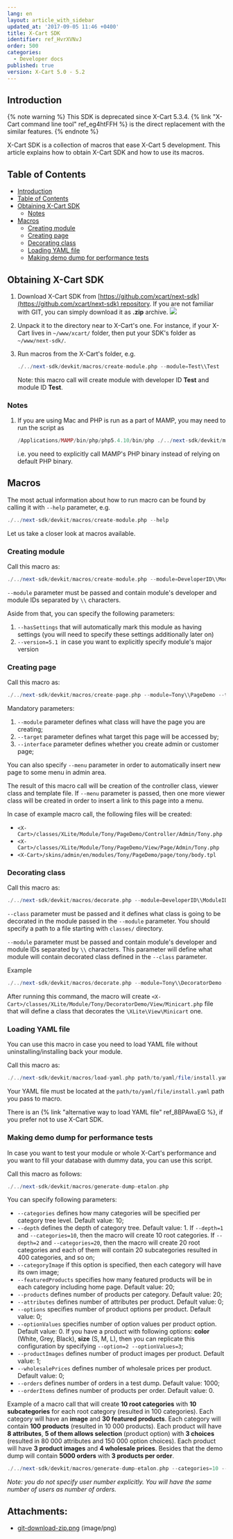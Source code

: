 ```yaml
---
lang: en
layout: article_with_sidebar
updated_at: '2017-09-05 11:46 +0400'
title: X-Cart SDK
identifier: ref_HvrXVNvJ
order: 500
categories:
  - Developer docs
published: true
version: X-Cart 5.0 - 5.2
---
```

## Introduction

{% note warning %}
This SDK is deprecated since X-Cart 5.3.4. {% link "X-Cart command line tool" ref_eg4htFFH %} is the direct replacement with the similar features.
{% endnote %}

X-Cart SDK is a collection of macros that ease X-Cart 5 development. This article explains how to obtain X-Cart SDK and how to use its macros.

## Table of Contents

*   [Introduction](#introduction)
*   [Table of Contents](#table-of-contents)
*   [Obtaining X-Cart SDK](#obtaining-x-cart-sdk)
    *   [Notes](#notes)
*   [Macros](#macros)
    *   [Creating module](#creating-module)
    *   [Creating page](#creating-page)
    *   [Decorating class](#decorating-class)
    *   [Loading YAML file](#loading-yaml-file)
    *   [Making demo dump for performance tests](#making-demo-dump-for-performance-tests)

## Obtaining X-Cart SDK

1.  Download X-Cart SDK from [https://github.com/xcart/next-sdk](https://github.com/xcart/next-sdk) repository. If you are not familiar with GIT, you can simply download it as **.zip** archive.
    ![]({{site.baseurl}}/attachments/7864338/7995398.png)
2.  Unpack it to the directory near to X-Cart's one. For instance, if your X-Cart lives in `~/www/xcart/` folder, then put your SDK's folder as `~/www/next-sdk/`.
3.  Run macros from the X-Cart's folder, e.g. 

    ```php
    ./../next-sdk/devkit/macros/create-module.php --module=Test\\Test
    ```

    Note: this macro call will create module with developer ID **Test** and module ID **Test**.

### Notes

1.  If you are using Mac and PHP is run as a part of MAMP, you may need to run the script as 

    ```php
    /Applications/MAMP/bin/php/php5.4.10/bin/php ./../next-sdk/devkit/macros/load-yaml.php path/to/yaml/file/install.yaml
    ```

    i.e. you need to explicitly call MAMP's PHP binary instead of relying on default PHP binary.

## Macros

The most actual information about how to run macro can be found by calling it with `--help` parameter, e.g.

```php
./../next-sdk/devkit/macros/create-module.php --help
```

Let us take a closer look at macros available.

### Creating module

Call this macro as:

```php
./../next-sdk/devkit/macros/create-module.php --module=DeveloperID\\ModuleID
```

`--module` parameter must be passed and contain module's developer and module IDs separated by `\\` characters.

Aside from that, you can specify the following parameters:

1.  `--hasSettings` that will automatically mark this module as having settings (you will need to specify these settings additionally later on)
2.  `--version=5.1 `in case you want to explicitly specify module's major version

### Creating page

Call this macro as: 

```php
./../next-sdk/devkit/macros/create-page.php --module=Tony\\PageDemo --target=tony --interface=admin
```

Mandatory parameters:

1.  `--module` parameter defines what class will have the page you are creating;
2.  `--target` parameter defines what target this page will be accessed by;
3.  `--interface` parameter defines whether you create admin or customer page;

You can also specify `--menu` parameter in order to automatically insert new page to some menu in admin area.

The result of this macro call will be creation of the controller class, viewer class and template file. If `--menu` parameter is passed, then one more viewer class will be created in order to insert a link to this page into a menu.

In case of example macro call, the following files will be created:

*   `<X-Cart>/classes/XLite/Module/Tony/PageDemo/Controller/Admin/Tony.php`
*   `<X-Cart>/classes/XLite/Module/Tony/PageDemo/View/Page/Admin/Tony.php`
*   `<X-Cart>/skins/admin/en/modules/Tony/PageDemo/page/tony/body.tpl`

### Decorating class

Call this macro as:

```php
./../next-sdk/devkit/macros/decorate.php --module=DeveloperID\\ModuleID --class=classes/XLite/Path/To/File.php
```

`--class` parameter must be passed and it defines what class is going to be decorated in the module passed in the `--module` parameter. You should specify a path to a file starting with `classes/` directory.

`--module` parameter must be passed and contain module's developer and module IDs separated by `\\` characters. This parameter will define what module will contain decorated class defined in the `--class` parameter.

Example 

```php
./../next-sdk/devkit/macros/decorate.php --module=Tony\\DecoratorDemo --class=classes/XLite/View/Minicart.php
```

After running this command, the macro will create `<X-Cart>/classes/XLite/Module/Tony/DecoratorDemo/View/Minicart.php` file that will define a class that decorates the `\XLite\View\Minicart` one.

### Loading YAML file

You can use this macro in case you need to load YAML file without uninstalling/installing back your module.

Call this macro as:

```php
./../next-sdk/devkit/macros/load-yaml.php path/to/yaml/file/install.yaml
```

Your YAML file must be located at the `path/to/yaml/file/install.yaml` path you pass to macro.

There is an {% link "alternative way to load YAML file" ref_8BPAwaEG %}, if you prefer not to use X-Cart SDK.

### Making demo dump for performance tests

In case you want to test your module or whole X-Cart's performance and you want to fill your database with dummy data, you can use this script. 

Call this macro as follows:

```php
./../next-sdk/devkit/macros/generate-dump-etalon.php
```

You can specify following parameters:

*   `--categories` defines how many categories will be specified per category tree level. Default value: 10;
*   `--depth` defines the depth of category tree. Default value: 1\. If `--depth=1` and `--categories=10`, then the macro will create 10 root categories. If `--depth=2` and `--categories=20`, then the macro will create 20 root categories and each of them will contain 20 subcategories resulted in 400 categories, and so on;
*   `--categoryImage` if this option is specified, then each category will have its own image;
*   `--featuredProducts` specifies how many featured products will be in each category including home page. Default value: 20;
*   `--products` defines number of products per category. Default value: 20;
*   `--attributes` defines number of attributes per product. Default value: 0;
*   `--options` specifies number of product options per product. Default value: 0;
*   `--optionValues` specifies number of option values per product option. Default value: 0\. If you have a product with following options: **color** (White, Grey, Black), **size** (S, M, L), then you can replicate this configuration by specifying `--option=2 --optionValues=3`;
*   `--productImages` defines number of product images per product. Default value: 1;
*   `--wholesalePrices` defines number of wholesale prices per product. Default value: 0;
*   `--orders` defines number of orders in a test dump. Default value: 1000;
*   `--orderItems` defines number of products per order. Default value: 0.

Example of a macro call that will create **10 root categories** with **10 subcategories** for each root category (resulted in 100 categories). Each category will have an **image** and **30 featured products**. Each category will contain **100 products** (resulted in 10 000 products). Each product will have **8 attributes**, **5 of them allows selection** (product option) with **3 choices** (resulted in 80 000 attributes and 150 000 option choices). Each product will have **3 product images** and **4 wholesale prices**. Besides that the demo dump will contain **5000 orders** with **3 products per order**.

```php
./../next-sdk/devkit/macros/generate-dump-etalon.php --categories=10 --depth=2 --categoryImage -featuredProducts=30 --products=100 --attributes=8 --options=5 --optionValues=3 --productImages=3 --wholesalePrices=4 --orders=5000 --orderItems=3
```

_Note: you do not specify user number explicitly. You will have the same number of users as number of orders._

## Attachments:

* [git-download-zip.png]({{site.baseurl}}/attachments/7864338/7995398.png) (image/png)

